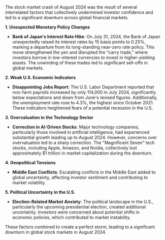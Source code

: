 The stock market crash of August 2024 was the result of several interrelated factors that collectively undermined investor confidence and led to a significant downturn across global financial markets.

**1. Unexpected Monetary Policy Changes**

- **Bank of Japan's Interest Rate Hike**: On July 31, 2024, the Bank of Japan unexpectedly raised its interest rates by 15 basis points to 0.25%, marking a departure from its long-standing near-zero rate policy. This move strengthened the yen and disrupted the "carry trade," where investors borrow in low-interest currencies to invest in higher-yielding assets. The unwinding of these trades led to significant sell-offs in global markets.

**2. Weak U.S. Economic Indicators**

- **Disappointing Jobs Report**: The U.S. Labor Department reported that non-farm payrolls increased by only 114,000 in July 2024, significantly below expectations and down from June's revised figures. Additionally, the unemployment rate rose to 4.3%, the highest since October 2021. These indicators heightened fears of a potential recession in the U.S.

**3. Overvaluation in the Technology Sector**

- **Correction in AI-Driven Stocks**: Major technology companies, particularly those involved in artificial intelligence, had experienced substantial growth leading up to August 2024. However, concerns over overvaluation led to a sharp correction. The "Magnificent Seven" tech stocks, including Apple, Amazon, and Nvidia, collectively lost approximately $1 trillion in market capitalization during the downturn.

**4. Geopolitical Tensions**

- **Middle East Conflicts**: Escalating conflicts in the Middle East added to global uncertainty, affecting investor sentiment and contributing to market volatility.

**5. Political Uncertainty in the U.S.**

- **Election-Related Market Anxiety**: The political landscape in the U.S., particularly the upcoming presidential election, created additional uncertainty. Investors were concerned about potential shifts in economic policies, which contributed to market instability.

These factors combined to create a perfect storm, leading to a significant downturn in global stock markets in August 2024.
